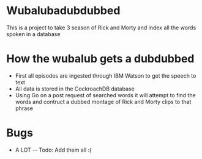 # Wubalubadubdubbed

This is a project to take 3 season of Rick and Morty and index all the words spoken in a database

# How the wubalub gets a dubdubbed

- First all episodes are ingested through IBM Watson to get the speech to text
- All data is stored in the CockroachDB database
- Using Go on a post request of searched words it will attempt to find the words and contruct a dubbed montage of Rick and Morty clips to that phrase

# Bugs

- A LOT
-- Todo: Add them all :(